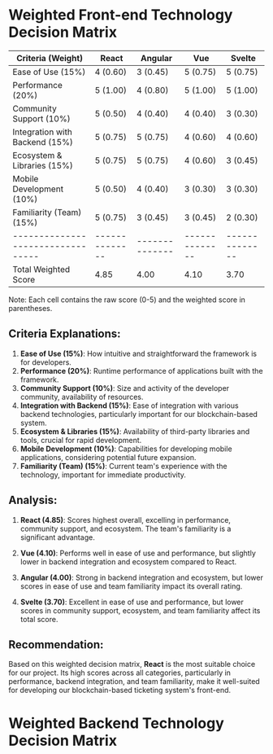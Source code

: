 # Weighted Front-end Technology Decision Matrix

| Criteria (Weight)               | React        | Angular      | Vue          | Svelte       |
|---------------------------------|--------------|--------------|--------------|--------------|
| Ease of Use (15%)               | 4 (0.60)     | 3 (0.45)     | 5 (0.75)     | 5 (0.75)     |
| Performance (20%)               | 5 (1.00)     | 4 (0.80)     | 5 (1.00)     | 5 (1.00)     |
| Community Support (10%)         | 5 (0.50)     | 4 (0.40)     | 4 (0.40)     | 3 (0.30)     |
| Integration with Backend (15%)  | 5 (0.75)     | 5 (0.75)     | 4 (0.60)     | 4 (0.60)     |
| Ecosystem & Libraries (15%)     | 5 (0.75)     | 5 (0.75)     | 4 (0.60)     | 3 (0.45)     |
| Mobile Development (10%)        | 5 (0.50)     | 4 (0.40)     | 3 (0.30)     | 3 (0.30)     |
| Familiarity (Team) (15%)        | 5 (0.75)     | 3 (0.45)     | 3 (0.45)     | 2 (0.30)     |
|---------------------------------|--------------|--------------|--------------|--------------|
| Total Weighted Score            | 4.85         | 4.00         | 4.10         | 3.70         |

Note: Each cell contains the raw score (0-5) and the weighted score in parentheses.

## Criteria Explanations:

1. **Ease of Use (15%)**: How intuitive and straightforward the framework is for developers.
2. **Performance (20%)**: Runtime performance of applications built with the framework.
3. **Community Support (10%)**: Size and activity of the developer community, availability of resources.
4. **Integration with Backend (15%)**: Ease of integration with various backend technologies, particularly important for our blockchain-based system.
5. **Ecosystem & Libraries (15%)**: Availability of third-party libraries and tools, crucial for rapid development.
6. **Mobile Development (10%)**: Capabilities for developing mobile applications, considering potential future expansion.
7. **Familiarity (Team) (15%)**: Current team's experience with the technology, important for immediate productivity.

## Analysis:

1. **React (4.85)**: Scores highest overall, excelling in performance, community support, and ecosystem. The team's familiarity is a significant advantage.

2. **Vue (4.10)**: Performs well in ease of use and performance, but slightly lower in backend integration and ecosystem compared to React.

3. **Angular (4.00)**: Strong in backend integration and ecosystem, but lower scores in ease of use and team familiarity impact its overall rating.

4. **Svelte (3.70)**: Excellent in ease of use and performance, but lower scores in community support, ecosystem, and team familiarity affect its total score.

## Recommendation:
Based on this weighted decision matrix, **React** is the most suitable choice for our project. Its high scores across all categories, particularly in performance, backend integration, and team familiarity, make it well-suited for developing our blockchain-based ticketing system's front-end.


# Weighted Backend Technology Decision Matrix